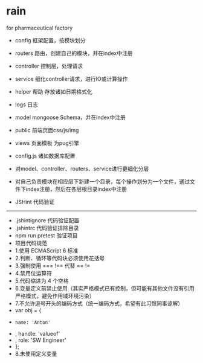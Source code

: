 # rain
for pharmaceutical factory


* config 框架配置，按模块划分
* routers 路由，创建自己的模块，并在index中注册
* controller 控制层，处理请求
* service 细化controller请求，进行IO或计算操作
* helper 帮助 存放诸如日期格式化
* logs 日志
* model mongoose Schema，并在index中注册
* public 前端页面css/js/img
* views 页面模板 为pug引擎
* config.js 诸如数据库配置

* 对model、controller、routers、service进行更细化分层
* 对自己负责模块在相应层下新建一个目录，每个操作划分为一个文件，通过文件下index注册，然后在各层根目录index中注册

* JSHint 代码验证
--------------------------------------------------
* .jshintignore 代码验证配置
* .jshintrc 代码验证排除目录
* npm run pretest  验证项目
* 项目代码规范
* 1.使用 ECMAScript 6 标准
* 2.判断、循环等代码块必须使用花括号
* 3.强制使用 === !==  代替 == !=
* 4.禁用位运算符
* 5.代码缩进为 4 个空格
* 6.变量定义前禁止使用（其实严格模式已有控制，但可能有其他文件没有引用严格模式，避免作用域环境污染）
* 7.不允许逗号开头的编码方式（统一编码方式，希望有此习惯同事谅解）
* var obj = {
*     name: 'Anton'
*   , handle: 'valueof'
*   , role: 'SW Engineer'
* };
* 8.未使用定义变量